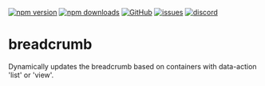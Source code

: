 [![npm version](https://img.shields.io/npm/v/@itrocks/breadcrumb?logo=npm)](https://www.npmjs.org/package/@itrocks/breadcrumb)
[![npm downloads](https://img.shields.io/npm/dm/@itrocks/breadcrumb)](https://www.npmjs.org/package/@itrocks/breadcrumb)
[![GitHub](https://img.shields.io/github/last-commit/itrocks-ts/breadcrumb?color=2dba4e&label=commit&logo=github)](https://github.com/itrocks-ts/breadcrumb)
[![issues](https://img.shields.io/github/issues/itrocks-ts/breadcrumb)](https://github.com/itrocks-ts/breadcrumb/issues)
[![discord](https://img.shields.io/discord/1314141024020467782?color=7289da&label=discord&logo=discord&logoColor=white)](https://25.re/ditr)

# breadcrumb

Dynamically updates the breadcrumb based on containers with data-action 'list' or 'view'.
